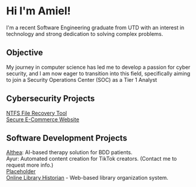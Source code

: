 # Hi I'm Amiel!
I'm a recent Software Engineering graduate from UTD with an interest in technology and strong dedication to solving complex problems.

## Objective
My journey in computer science has led me to develop a passion for cyber security, and I am now eager to transition into this field, specifically aiming to join a Security Operations Center (SOC) as a Tier 1 Analyst

## Cybersecurity Projects
[NTFS File Recovery Tool](https://github.com/avincent428/ntfs-file-recovery-tool)\
[Secure E-Commerce Website](https://github.com/avincent428/secure-ecommerce-website)

## Software Development Projects
[Althea](google.com)\: AI-based therapy solution for BDD patients.\
Ayur: Automated content creation for TikTok creators. (Contact me to request more info.)\
[Placeholder](google.com)\
[Online Library Historian](google.com) - Web-based library organization system.
